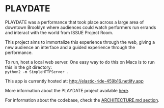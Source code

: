# PLAYDATE

PLAYDATE was a performance that took place across a large area of downtown Brooklyn where audiences could watch performers run errands and interact with the world from ISSUE Project Room.

This project aims to immortalize this experience through the web, giving a new audience an interface and a guided experience through the performance.

To run, host a local web server. One easy way to do this on Macs is to run this in the git directory:  
`python2 -m SimpleHTTPServer .`

This app is currently hosted at: http://elastic-ride-459b16.netlify.app

More information about the PLAYDATE project available [here](https://issueprojectroom.org/event/ying-liu-playdate).

For information about the codebase, check the [ARCHITECTURE.md section](https://github.com/aaronsantiago/playdate-maps/blob/master/ARCHITECTURE.md).
